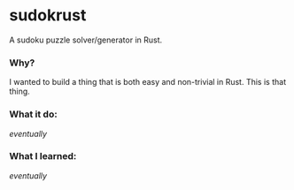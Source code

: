 # sudokrust

A sudoku puzzle solver/generator in Rust.

### Why?

I wanted to build a thing that is both easy and non-trivial in Rust. This is that thing.

### What it do:

*eventually*

### What I learned:

*eventually*
